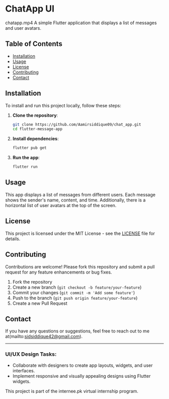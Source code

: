 # ChatApp UI 
chatapp.mp4
A simple Flutter application that displays a list of messages and user avatars.


## Table of Contents
- [Installation](#installation)
- [Usage](#usage)
- [License](#license)
- [Contributing](#contributing)
- [Contact](#contact)

## Installation

To install and run this project locally, follow these steps:

1. **Clone the repository**:
    ```sh
    git clone https://github.com/Aamirsiddique09/chat_app.git
    cd flutter-message-app
    ```

2. **Install dependencies**:
    ```sh
    flutter pub get
    ```

3. **Run the app**:
    ```sh
    flutter run
    ```

## Usage

This app displays a list of messages from different users. Each message shows the sender's name, content, and time. Additionally, there is a horizontal list of user avatars at the top of the screen.

## License

This project is licensed under the MIT License - see the [LICENSE](LICENSE) file for details.

## Contributing

Contributions are welcome! Please fork this repository and submit a pull request for any feature enhancements or bug fixes.

1. Fork the repository
2. Create a new branch (`git checkout -b feature/your-feature`)
3. Commit your changes (`git commit -m 'Add some feature'`)
4. Push to the branch (`git push origin feature/your-feature`)
5. Create a new Pull Request

## Contact

If you have any questions or suggestions, feel free to reach out to me at(mailto:sidsiddique42@gmail.com).

---

### UI/UX Design Tasks:
- Collaborate with designers to create app layouts, widgets, and user interfaces.
- Implement responsive and visually appealing designs using Flutter widgets.

This project is part of the internee.pk virtual internship program.

